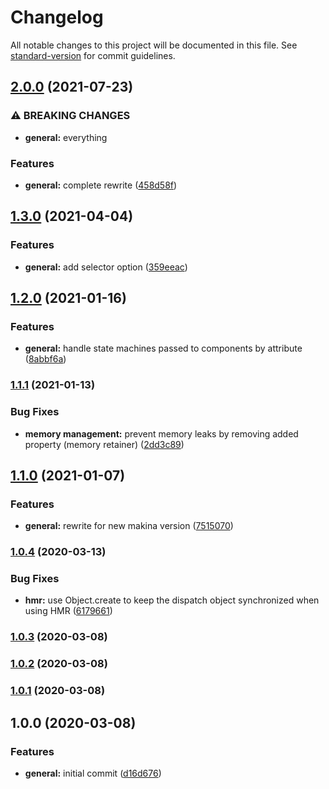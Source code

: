 # Changelog

All notable changes to this project will be documented in this file. See [standard-version](https://github.com/conventional-changelog/standard-version) for commit guidelines.

## [2.0.0](https://github.com/ezylean/vue-makina/compare/v1.3.0...v2.0.0) (2021-07-23)


### ⚠ BREAKING CHANGES

* **general:** everything

### Features

* **general:** complete rewrite ([458d58f](https://github.com/ezylean/vue-makina/commit/458d58f8b2c5e560794c6274811584130f6004b4))

## [1.3.0](https://github.com/ezylean/vue-makina/compare/v1.2.0...v1.3.0) (2021-04-04)


### Features

* **general:** add selector option ([359eeac](https://github.com/ezylean/vue-makina/commit/359eeac))



## [1.2.0](https://github.com/ezylean/vue-makina/compare/v1.1.1...v1.2.0) (2021-01-16)


### Features

* **general:** handle state machines passed to components by attribute ([8abbf6a](https://github.com/ezylean/vue-makina/commit/8abbf6a))



### [1.1.1](https://github.com/ezylean/vue-makina/compare/v1.1.0...v1.1.1) (2021-01-13)


### Bug Fixes

* **memory management:** prevent memory leaks by removing added property (memory retainer) ([2dd3c89](https://github.com/ezylean/vue-makina/commit/2dd3c89))



## [1.1.0](https://github.com/ezylean/vue-makina/compare/v1.0.4...v1.1.0) (2021-01-07)


### Features

* **general:** rewrite for new makina version ([7515070](https://github.com/ezylean/vue-makina/commit/7515070))



### [1.0.4](https://github.com/ezylean/vue-makina/compare/v1.0.3...v1.0.4) (2020-03-13)


### Bug Fixes

* **hmr:** use Object.create to keep the dispatch object synchronized when using HMR ([6179661](https://github.com/ezylean/vue-makina/commit/6179661))



### [1.0.3](https://github.com/ezylean/vue-makina/compare/v1.0.2...v1.0.3) (2020-03-08)



### [1.0.2](https://github.com/ezylean/vue-makina/compare/v1.0.1...v1.0.2) (2020-03-08)



### [1.0.1](https://github.com/ezylean/vue-makina/compare/v1.0.0...v1.0.1) (2020-03-08)



## 1.0.0 (2020-03-08)


### Features

* **general:** initial commit ([d16d676](https://github.com/ezylean/vue-makina/commit/d16d676))
